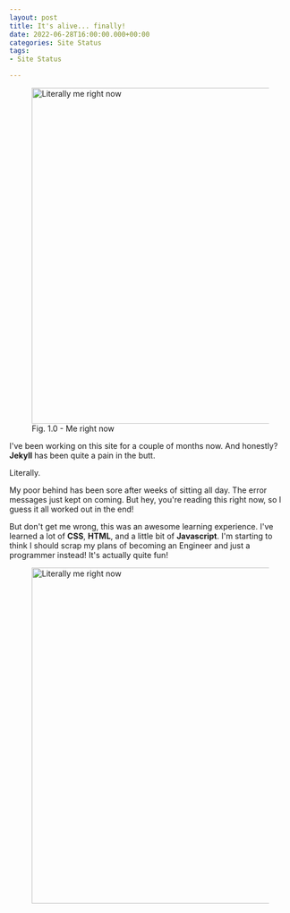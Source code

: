 ```yaml
---
layout: post
title: It's alive... finally!
date: 2022-06-28T16:00:00.000+00:00
categories: Site Status
tags:
- Site Status

---
```

<figure> <img src="https://cdn.discordapp.com/attachments/993410728088305734/993757362487828550/unknown.png" alt="Literally me right now" style="width:600px;"> <figcaption>Fig. 1.0 - Me right now</figcaption> </figure>

I've been working on this site for a couple of months now. And honestly? **Jekyll** has been quite a pain in the butt.

Literally.

My poor behind has been sore after weeks of sitting all day. The error messages just kept on coming. But hey, you're reading this right now, so I guess it all worked out in the end!

But don't get me wrong, this was an awesome learning experience. I've learned a lot of **CSS**, **HTML**, and a little bit of **Javascript**. I'm starting to think I should scrap my plans of becoming an Engineer and just a programmer instead! It's actually quite fun!

<figure> <img src="https://cdn.discordapp.com/attachments/993410728088305734/994090844019757117/Gifpro_out_fbeabc0fa9ed24e1afceff4a01824cfb.gif" alt="Literally me right now" style="width:600px;"> <figcaption></figcaption> </figure>
